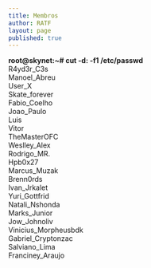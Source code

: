 ```yaml
---
title: Membros
author: RATF
layout: page
published: true
---
```


<strong>root@skynet:~# cut -d: -f1 /etc/passwd</strong><br>
R4yd3r_C3s <br>
Manoel_Abreu<br>
User_X<br>
Skate_forever<br>
Fabio_Coelho<br>
Joao_Paulo<br>
Luis<br>
Vitor<br>
TheMasterOFC<br>
Weslley_Alex<br>
Rodrigo_MR.<br>
Hpb0x27<br>
Marcus_Muzak<br>
Brenn0rds<br>
Ivan_Jrkalet<br>
Yuri_Gottfrid<br>
Natali_Nshonda<br>
Marks_Junior<br>
Jow_Johnoliv<br>
Vinicius_Morpheusbdk<br>
Gabriel_Cryptonzac<br>
Salviano_Lima<br>
Franciney_Araujo
<!--матрица имеет тебя: 68747470733A2F2F7777772E796F75747562652E636F6D2F77617463683F763D61544C3471494978673841-->
